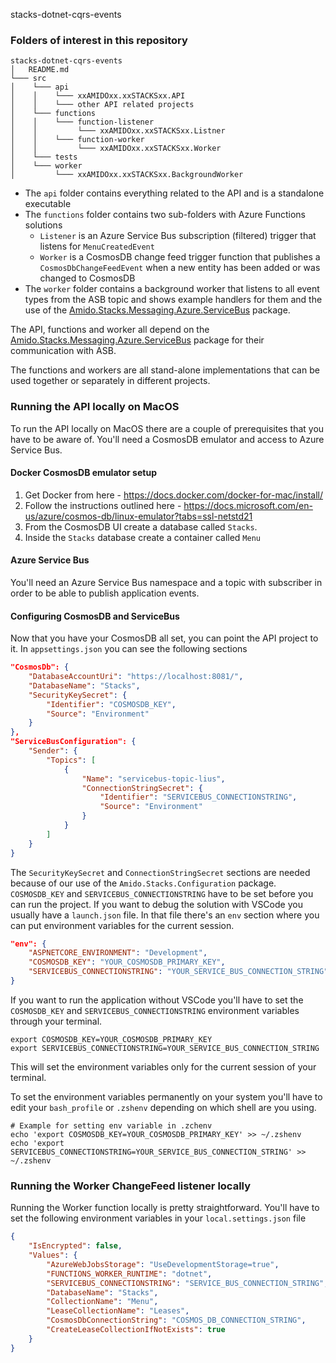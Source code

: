 stacks-dotnet-cqrs-events

### Folders of interest in this repository

```shell
stacks-dotnet-cqrs-events
│   README.md
└─── src
│    └─── api
│    │    └─── xxAMIDOxx.xxSTACKSxx.API
│    │    └─── other API related projects
│    └─── functions
│    │    └─── function-listener
│    │         └─── xxAMIDOxx.xxSTACKSxx.Listner
│    │    └─── function-worker
│    │         └─── xxAMIDOxx.xxSTACKSxx.Worker
│    └─── tests
│    └─── worker
│         └─── xxAMIDOxx.xxSTACKSxx.BackgroundWorker
```

- The `api` folder contains everything related to the API and is a standalone executable
- The `functions` folder contains two sub-folders with Azure Functions solutions
    - `Listener` is an Azure Service Bus subscription (filtered) trigger that listens for `MenuCreatedEvent`
    - `Worker` is a CosmosDB change feed trigger function that publishes a `CosmosDbChangeFeedEvent` when a new entity has been added or was changed to CosmosDB
- The `worker` folder contains a background worker that listens to all event types from the ASB topic and shows example handlers for them and the use of the [Amido.Stacks.Messaging.Azure.ServiceBus](https://github.com/amido/stacks-dotnet-packages-messaging-asb) package.

The API, functions and worker all depend on the [Amido.Stacks.Messaging.Azure.ServiceBus](https://github.com/amido/stacks-dotnet-packages-messaging-asb) package for their communication with ASB.

The functions and workers are all stand-alone implementations that can be used together or separately in different projects.

### Running the API locally on MacOS

To run the API locally on MacOS there are a couple of prerequisites that you have to be aware of. You'll need a CosmosDB emulator and access to Azure Service Bus.

#### Docker CosmosDB emulator setup

1. Get Docker from here - https://docs.docker.com/docker-for-mac/install/
2. Follow the instructions outlined here - https://docs.microsoft.com/en-us/azure/cosmos-db/linux-emulator?tabs=ssl-netstd21
3. From the CosmosDB UI create a database called `Stacks`.
4. Inside the `Stacks` database create a container called `Menu`

#### Azure Service Bus

You'll need an Azure Service Bus namespace and a topic with subscriber in order to be able to publish application events.

#### Configuring CosmosDB and ServiceBus

Now that you have your CosmosDB all set, you can point the API project to it. In `appsettings.json` you can see the following sections

```json
"CosmosDb": {
    "DatabaseAccountUri": "https://localhost:8081/",
    "DatabaseName": "Stacks",
    "SecurityKeySecret": {
        "Identifier": "COSMOSDB_KEY",
        "Source": "Environment"
    }
},
"ServiceBusConfiguration": {
    "Sender": {
        "Topics": [
            {
                "Name": "servicebus-topic-lius",
                "ConnectionStringSecret": {
                    "Identifier": "SERVICEBUS_CONNECTIONSTRING",
                    "Source": "Environment"
                }
            }
        ]
    }
}
```

The `SecurityKeySecret` and `ConnectionStringSecret` sections are needed because of our use of the `Amido.Stacks.Configuration` package. `COSMOSDB_KEY` and `SERVICEBUS_CONNECTIONSTRING` have to be set before you can run the project. If you want to debug the solution with VSCode you usually have a `launch.json` file. In that file there's an `env` section where you can put environment variables for the current session.

```json
"env": {
    "ASPNETCORE_ENVIRONMENT": "Development",
    "COSMOSDB_KEY": "YOUR_COSMOSDB_PRIMARY_KEY",
    "SERVICEBUS_CONNECTIONSTRING": "YOUR_SERVICE_BUS_CONNECTION_STRING"
}
```

If you want to run the application without VSCode you'll have to set the `COSMOSDB_KEY` and `SERVICEBUS_CONNECTIONSTRING` environment variables through your terminal.

```shell
export COSMOSDB_KEY=YOUR_COSMOSDB_PRIMARY_KEY
export SERVICEBUS_CONNECTIONSTRING=YOUR_SERVICE_BUS_CONNECTION_STRING
```

This will set the environment variables only for the current session of your terminal.

To set the environment variables permanently on your system you'll have to edit your `bash_profile` or `.zshenv` depending on which shell are you using.

```shell
# Example for setting env variable in .zchenv
echo 'export COSMOSDB_KEY=YOUR_COSMOSDB_PRIMARY_KEY' >> ~/.zshenv
echo 'export SERVICEBUS_CONNECTIONSTRING=YOUR_SERVICE_BUS_CONNECTION_STRING' >> ~/.zshenv
```

### Running the Worker ChangeFeed listener locally

Running the Worker function locally is pretty straightforward. You'll have to set the following environment variables in your `local.settings.json` file

```json
{
    "IsEncrypted": false,
    "Values": {
        "AzureWebJobsStorage": "UseDevelopmentStorage=true",
        "FUNCTIONS_WORKER_RUNTIME": "dotnet",
        "SERVICEBUS_CONNECTIONSTRING": "SERVICE_BUS_CONNECTION_STRING",
        "DatabaseName": "Stacks",
        "CollectionName": "Menu",
        "LeaseCollectionName": "Leases",
        "CosmosDbConnectionString": "COSMOS_DB_CONNECTION_STRING",
        "CreateLeaseCollectionIfNotExists": true
    }
}
```
